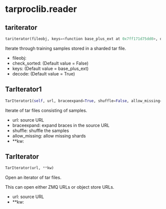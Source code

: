 # tarproclib.reader

## tariterator
```python
tariterator(fileobj, keys=<function base_plus_ext at 0x7ff171d75dd0>, decoder=None, suffixes=None, errors=True, container=None)
```
Iterate through training samples stored in a sharded tar file.

- fileobj:
- check_sorted:  (Default value = False)
- keys:  (Default value = base_plus_ext)
- decode:  (Default value = True)


## TarIterator1
```python
TarIterator1(self, url, braceexpand=True, shuffle=False, allow_missing=False, **kw)
```
Iterate of tar files consisting of samples.

- url: source URL
- braceexpand: expand braces in the source URL
- shuffle: shuffle the samples
- allow_missing: allow missing shards
- **kw:

## TarIterator
```python
TarIterator(url, **kw)
```
Open an iterator of tar files.

This can open either ZMQ URLs or object store URLs.

- url: source URL
- **kw:

